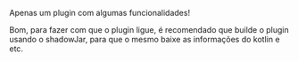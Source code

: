 Apenas um plugin com algumas funcionalidades!

Bom, para fazer com que o plugin ligue, é recomendado que builde o plugin usando o shadowJar, para que o mesmo baixe as informações do kotlin e etc.
